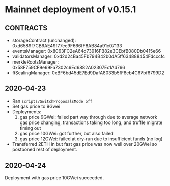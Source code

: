 # Mainnet deployment of v0.15.1

## CONTRACTS

 - storageContract (unchanged): 0xd6589f7CB6AE49f77ee9F666fF8AB84a91c07133
 - eventsManager: 0x8063FC2eA64d73916FB82e3CEbfB080Db0415e66
 - validatorsManager: 0xd2d24Ba45Fb794B42b0dA5ff634888454Fdcccfc
 - merkleRootsManager: 0x58F759CF9e69Fa7302c6Ed6882A02307Ec1Ad766
 - ftScalingManager: 0xBF6bd45dE7Ed9DafA8033b5fF8eb4C67bf6799D2

## 2020-04-23

- Ran ```scripts/SwitchProposalsMode off```
- Set gas price to 9Gwei
- Deployments:
  1. gas price 9GWei: failed part way through due to average network gas price changing, transactions taking too long, and truffle migrate timing out
  2. gas price 10GWei: got further, but also failed
  3. gas price 12GWei: failed at dry-run due to insufficient funds (no log)
- Transferred 2ETH in but fast gas price was now well over 20GWei so postponed rest of deployment.

## 2020-04-24

Deployment with gas price 10GWei succeeded.



